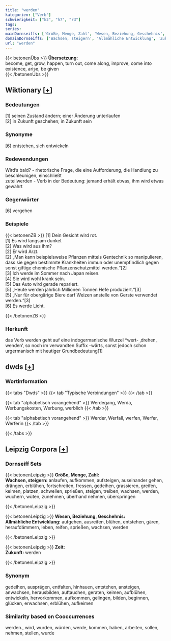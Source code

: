 ```yaml
---
title: "werden"
kategorien: ["Verb"]
schwierigkeit: ["k2", "h7", "r3"]
tags:
series:
mainDornseiffs: ['Größe, Menge, Zahl', 'Wesen, Beziehung, Geschehnis', 'Zeit']
domainDornseiffs: ['Wachsen, steigern', 'Allmähliche Entwicklung', 'Zukunft']
url: "werden"
---
```


{{< betonenÜbs >}}
**Übersetzung:**  
become, get, grow, happen, turn out, come along, improve, come into existence, arise, be given  
{{< /betonenÜbs >}}

## Wiktionary [[+](https://de.wiktionary.org/wiki/werden)]

### Bedeutungen
[1] seinen Zustand ändern; einer Änderung unterlaufen  
[2] in Zukunft geschehen; in Zukunft sein  

### Synonyme
[6] entstehen, sich entwickeln  

### Redewendungen
Wird’s bald? - rhetorische Frage, die eine Aufforderung, die Handlung zu beschleunigen, einschließt  
zuteilwerden - Verb in der Bedeutung: jemand erhält etwas, ihm wird etwas gewährt  

### Gegenwörter
[6] vergehen  

### Beispiele
{{< betonenZB >}}
[1] Dein Gesicht wird rot.  
[1] Es wird langsam dunkel.  
[2] Was wird aus ihm?  
[2] Er wird Arzt.  
[2] „Man kann beispielsweise Pflanzen mittels Gentechnik so manipulieren, dass sie gegen bestimmte Krankheiten immun oder unempfindlich gegen sonst giftige chemische Pflanzenschutzmittel werden.“[2]  
[3] Ich werde im Sommer nach Japan reisen.  
[4] Sie wird wohl krank sein.  
[5] Das Auto wird gerade repariert.  
[5] „Heute werden jährlich Millionen Tonnen Hefe produziert.“[3]  
[5] „Nur für obergärige Biere darf Weizen anstelle von Gerste verwendet werden.“[3]  
[6] Es werde Licht.  

{{< /betonenZB >}}
### Herkunft
das Verb werden geht auf eine indogermanische Wurzel *wert- ‚drehen, wenden‘, so noch im verwandten Suffix -wärts, sonst jedoch schon urgermanisch mit heutiger Grundbedeutung[1]  



## dwds [[+](https://www.dwds.de/wb/werden)]

### Wortinformation
{{< tabs "Dwds" >}}
{{< tab "Typische Verbindungen" >}}
{{< /tab >}}

{{< tab "alphabetisch vorangehend" >}}
Werdegang, Werda, Werbungskosten, Werbung, werblich
{{< /tab >}}

{{< tab "alphabetisch vorangehend" >}}
Werder, Werfall, werfen, Werfer, Werferin
{{< /tab >}}

{{< /tabs >}}

## Leipzig Corpora [[+](https://corpora.uni-leipzig.de/en/res?word=werden&corpusId=deu_newscrawl-public_2018)]

### Dornseiff Sets
{{< betonenLeipzig >}}
**Größe, Menge, Zahl:**  
**Wachsen, steigern:** anlaufen, aufkommen, aufsteigen, auseinander gehen, drängen, erblühen, fortschreiten, fressen, gedeihen, grassieren, greifen, keimen, platzen, schwellen, sprießen, steigen, treiben, wachsen, werden, wuchern, wüten, zunehmen, überhand nehmen, überspringen  

{{< /betonenLeipzig >}}


{{< betonenLeipzig >}}
**Wesen, Beziehung, Geschehnis:**  
**Allmähliche Entwicklung:** aufgehen, ausreifen, blühen, entstehen, gären, heraufdämmern, leben, reifen, sprießen, wachsen, werden  

{{< /betonenLeipzig >}}


{{< betonenLeipzig >}}
**Zeit:**  
**Zukunft:** werden  

{{< /betonenLeipzig >}}

### Synonym
gedeihen, ausprägen, entfalten, hinhauen, entstehen, ansteigen, anwachsen, herausbilden, auftauchen, geraten, keimen, aufblühen, entwickeln, hervorkommen, aufkommen, gelingen, bilden, beginnen, glücken, erwachsen, erblühen, aufkeimen


### Similarity based on Cooccurrences
werden., wird, wurden, würden, werde, kommen, haben, arbeiten, sollen, nehmen, stellen, wurde

